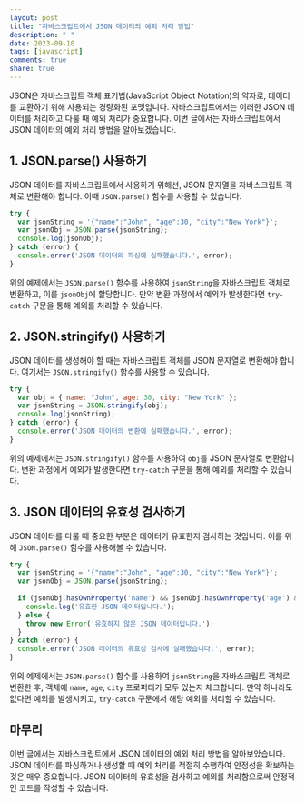 ```yaml
---
layout: post
title: "자바스크립트에서 JSON 데이터의 예외 처리 방법"
description: " "
date: 2023-09-10
tags: [javascript]
comments: true
share: true
---
```


JSON은 자바스크립트 객체 표기법(JavaScript Object Notation)의 약자로, 데이터를 교환하기 위해 사용되는 경량화된 포맷입니다. 자바스크립트에서는 이러한 JSON 데이터를 처리하고 다룰 때 예외 처리가 중요합니다. 이번 글에서는 자바스크립트에서 JSON 데이터의 예외 처리 방법을 알아보겠습니다.

## 1. JSON.parse() 사용하기

JSON 데이터를 자바스크립트에서 사용하기 위해선, JSON 문자열을 자바스크립트 객체로 변환해야 합니다. 이때 `JSON.parse()` 함수를 사용할 수 있습니다.

```javascript
try {
  var jsonString = '{"name":"John", "age":30, "city":"New York"}';
  var jsonObj = JSON.parse(jsonString);
  console.log(jsonObj);
} catch (error) {
  console.error('JSON 데이터의 파싱에 실패했습니다.', error);
}
```

위의 예제에서는 `JSON.parse()` 함수를 사용하여 `jsonString`을 자바스크립트 객체로 변환하고, 이를 `jsonObj`에 할당합니다. 만약 변환 과정에서 예외가 발생한다면 `try-catch` 구문을 통해 예외를 처리할 수 있습니다.

## 2. JSON.stringify() 사용하기

JSON 데이터를 생성해야 할 때는 자바스크립트 객체를 JSON 문자열로 변환해야 합니다. 여기서는 `JSON.stringify()` 함수를 사용할 수 있습니다.

```javascript
try {
  var obj = { name: "John", age: 30, city: "New York" };
  var jsonString = JSON.stringify(obj);
  console.log(jsonString);
} catch (error) {
  console.error('JSON 데이터의 변환에 실패했습니다.', error);
}
```

위의 예제에서는 `JSON.stringify()` 함수를 사용하여 `obj`를 JSON 문자열로 변환합니다. 변환 과정에서 예외가 발생한다면 `try-catch` 구문을 통해 예외를 처리할 수 있습니다.

## 3. JSON 데이터의 유효성 검사하기

JSON 데이터를 다룰 때 중요한 부분은 데이터가 유효한지 검사하는 것입니다. 이를 위해 `JSON.parse()` 함수를 사용해볼 수 있습니다.

```javascript
try {
  var jsonString = '{"name":"John", "age":30, "city":"New York"}';
  var jsonObj = JSON.parse(jsonString);
  
  if (jsonObj.hasOwnProperty('name') && jsonObj.hasOwnProperty('age') && jsonObj.hasOwnProperty('city')) {
    console.log('유효한 JSON 데이터입니다.');
  } else {
    throw new Error('유효하지 않은 JSON 데이터입니다.');
  }
} catch (error) {
  console.error('JSON 데이터의 유효성 검사에 실패했습니다.', error);
}
```

위의 예제에서는 `JSON.parse()` 함수를 사용하여 `jsonString`을 자바스크립트 객체로 변환한 후, 객체에 `name`, `age`, `city` 프로퍼티가 모두 있는지 체크합니다. 만약 하나라도 없다면 예외를 발생시키고, `try-catch` 구문에서 해당 예외를 처리할 수 있습니다.

## 마무리

이번 글에서는 자바스크립트에서 JSON 데이터의 예외 처리 방법을 알아보았습니다. JSON 데이터를 파싱하거나 생성할 때 예외 처리를 적절히 수행하여 안정성을 확보하는 것은 매우 중요합니다. JSON 데이터의 유효성을 검사하고 예외를 처리함으로써 안정적인 코드를 작성할 수 있습니다.